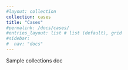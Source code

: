 ```yaml
---
#layout: collection
collection: cases
title: "Cases"
#permalink: /docs/cases/
#entries_layout: list # list (default), grid
#sidebar:
#  nav: "docs"
---
```


Sample collections doc